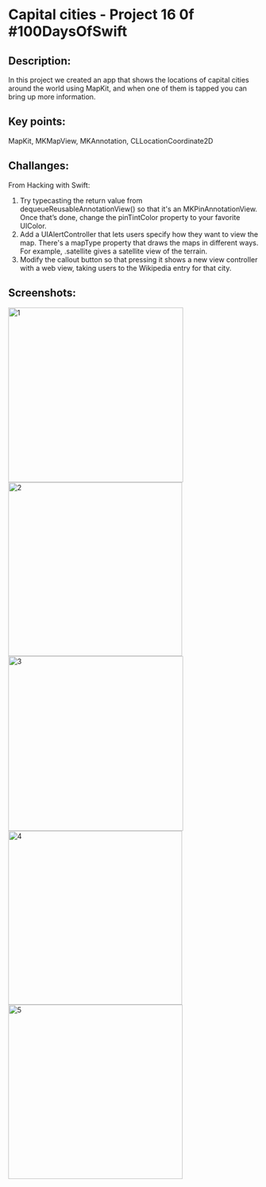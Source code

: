 # Capital cities - Project 16 0f #100DaysOfSwift

## Description:
In this project we created an app that shows the locations of capital cities around the world using MapKit, and when one of them is tapped you can bring up more information.

## Key points:
MapKit, MKMapView, MKAnnotation, CLLocationCoordinate2D

## Challanges:
From Hacking with Swift:

1. Try typecasting the return value from dequeueReusableAnnotationView() so that it's an MKPinAnnotationView. Once that’s done, change the pinTintColor property to your favorite UIColor.
2. Add a UIAlertController that lets users specify how they want to view the map. There's a mapType property that draws the maps in different ways. For example, .satellite gives a satellite view of the terrain.
3. Modify the callout button so that pressing it shows a new view controller with a web view, taking users to the Wikipedia entry for that city.

## Screenshots:
<img width="352" alt="1" src="https://github.com/AleksandraSRB/100DaysOfSwift/assets/94380380/a23107c1-285a-4b4e-a2b3-e8d685663beb">

<img width="350" alt="2" src="https://github.com/AleksandraSRB/100DaysOfSwift/assets/94380380/de45cd75-c717-4c6b-a72c-295b6c8a9257">

<img width="352" alt="3" src="https://github.com/AleksandraSRB/100DaysOfSwift/assets/94380380/868cb15a-3d69-40b5-8520-25c84a38ef53">

<img width="350" alt="4" src="https://github.com/AleksandraSRB/100DaysOfSwift/assets/94380380/7b25768f-c81d-4406-9357-cfa6b29499ae">

<img width="351" alt="5" src="https://github.com/AleksandraSRB/100DaysOfSwift/assets/94380380/934b593b-b025-4b5b-a99a-3f39b564cf75">
